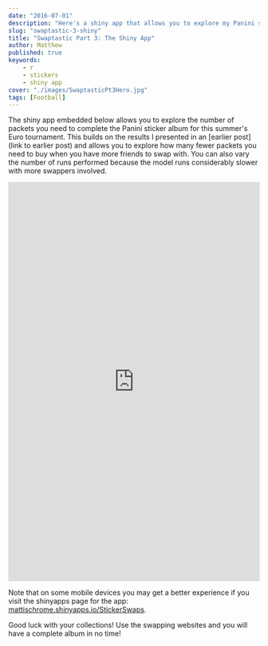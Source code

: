 ```yaml
---
date: "2016-07-01"
description: "Here's a shiny app that allows you to explore my Panini sticker swapping model"
slug: "swaptastic-3-shiny" 
title: "Swaptastic Part 3: The Shiny App"
author: Matthew
published: true
keywords:
    - r
    - stickers
    - shiny app
cover: "./images/SwaptasticPt3Hero.jpg"
tags: [Football]
---
```

The shiny app embedded below allows you to explore the number of packets you need to complete the Panini sticker album for this summer's Euro tournament. This builds on the results I presented in an [earlier post](link to earlier post) and allows you to explore how many fewer packets you need to buy when you have more friends to swap with. You can also vary the number of runs performed because the model runs considerably slower with more swappers involved.

<iframe src='https://mattischrome.shinyapps.io/StickerSwaps/' style='border: none; width: 100%; min-height: 800px;'></iframe>

Note that on some mobile devices you may get a better experience if you visit the shinyapps page for the app: [mattischrome.shinyapps.io/StickerSwaps](mattischrome.shinyapps.io/StickerSwaps).

Good luck with your collections! Use the swapping websites and you will have a complete album in no time!
